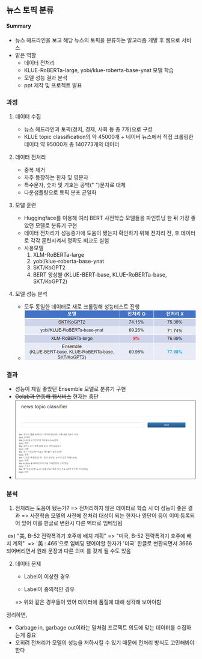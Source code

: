 ## 뉴스 토픽 분류

#### Summary

- 뉴스 헤드라인을 보고 해당 뉴스의 토픽을 분류하는 알고리즘 개발 후 웹으로 서비스
- 맡은 역할
  - 데이터 전처리 
  - KLUE-RoBERTa-large, yobi/klue-roberta-base-ynat 모델 학습
  - 모델 성능 결과 분석
  - ppt 제작 및 프로젝트 발표



### 과정

1. 데이터 수집
   - 뉴스 헤드라인과 토픽(정치, 경제, 사회 등 총 7개)으로 구성
   - KLUE topic classification의 약 45000개 + 네이버 뉴스에서 직접 크롤링한 데이터 약 95000개
     총 140773개의 데이터
   
2. 데이터 전처리
   - 중복 제거
   - 자주 등장하는 한자 및 영문자
   - 특수문자, 숫자 및 기호는 공백(" ")문자로 대체
   - 다운샘플링으로 토픽 분포 균일화
   
3. 모델 훈련

     - Huggingface를 이용해 여러 BERT 사전학습 모델들을 파인튜닝 한 뒤 가장 좋았던 모델로 분류기 구현
     - 데이터 전처리가 성능증가에 도움이 됐는지 확인하기 위해 전처리 전, 후 데이터로 각각 훈련시켜서 정확도 비교도 실험
     - 사용모델
       1) XLM-RoBERTa-large
       2) yobi/klue-roberta-base-ynat
       3) SKT/KoGPT2
       4) BERT 앙상블 (KLUE-BERT-base, KLUE-RoBERTa-base, SKT/KoGPT2)
     
4. 모델 성능 분석

     - 모두 동일한 데이터로 새로 크롤링해 성능테스트 진행
     - ![image-20221031233526743](README.assets/image-20221031233526743.png)

     

### 결과

- 성능이 제일 좋았던 Ensemble 모델로 분류기 구현
- ~~Colab과 연동해 웹서비스~~ 현재는 중단
- ![image-20221031233725478](README.assets/image-20221031233725478.png)



### 분석

1. 전처리는 도움이 됐는가?
   => 전처리하지 않은 데이터로 학습 시 더 성능이 좋은 결과
   => 사전학습 모델의 사전에 전처리 대상이 되는 한자나 영단어 등이 이미 등록되어 있어 이를 한글로 변환시 다른 벡터로 임베딩됨

​	ex) "美, B-52 전략폭격기 호주에 배치 계획"  => "미국, B-52 전략폭격기 호주에 배치 계획"
​	 => '美 : 466'으로 임베딩 됐어야할 한자가 '미국' 한글로 변환되면서 3666 되어버리면서 원래 문장과 다른 의미	를 갖게 될 수도 있음

2. 데이터 문제

   - Label이 이상한 경우

   - Label이 중의적인 경우

   => 위와 같은 경우들이 있어 데이터에 품질에 대해 생각해 보아야함

정리하면,

- Garbage in, garbage out이라는 말처럼 프로젝트 의도에 맞는 데이터를 수집하는게 중요
- 오히려 전처리가 모델의 성능을 저하시킬 수 있기 때문에 전처리 방식도 고민해봐야 한다

